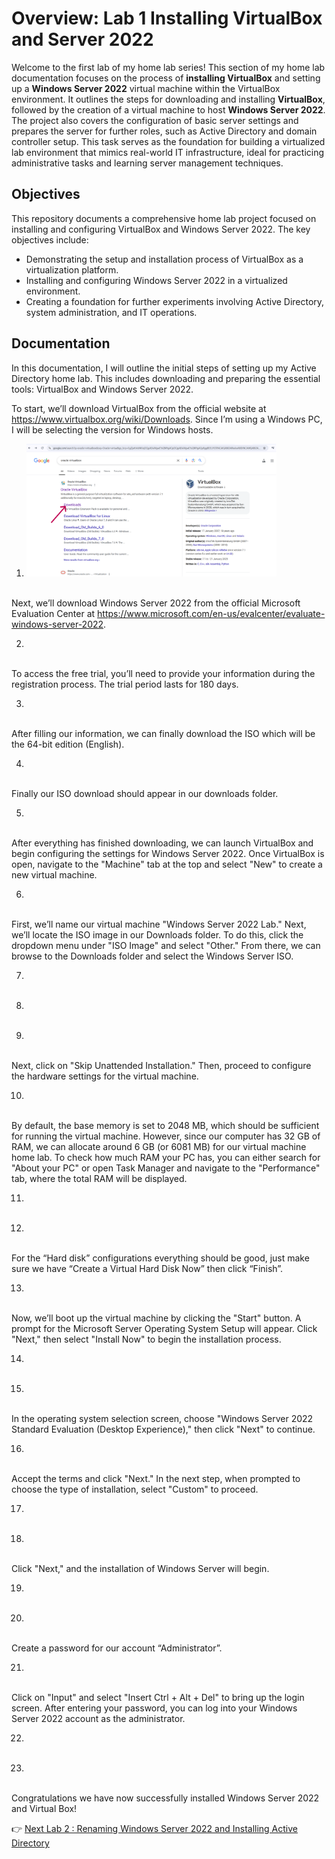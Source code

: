 <H1>Overview: Lab 1 Installing VirtualBox and Server 2022</H1>

Welcome to the first lab of my home lab series! This section of my home lab documentation focuses on the process of **installing VirtualBox** and setting up a **Windows Server 2022** virtual machine within the VirtualBox environment. It outlines the steps for downloading and installing **VirtualBox**, followed by the creation of a virtual machine to host **Windows Server 2022**. The project also covers the configuration of basic server settings and prepares the server for further roles, such as Active Directory and domain controller setup. This task serves as the foundation for building a virtualized lab environment that mimics real-world IT infrastructure, ideal for practicing administrative tasks and learning server management techniques.

<H2>Objectives</H2>

This repository documents a comprehensive home lab project focused on installing and configuring VirtualBox and Windows Server 2022. The key objectives include:

- Demonstrating the setup and installation process of VirtualBox as a virtualization platform.
- Installing and configuring Windows Server 2022 in a virtualized environment.
- Creating a foundation for further experiments involving Active Directory, system administration, and IT operations.



<H2>Documentation</H2>

In this documentation, I will outline the initial steps of setting up my Active Directory home lab. This includes downloading and preparing the essential tools: VirtualBox and Windows Server 2022.

To start, we’ll download VirtualBox from the official website at https://www.virtualbox.org/wiki/Downloads. Since I’m using a Windows PC, I will be selecting the version for Windows hosts.



1. <p align="left">
   <img src="https://github.com/Eunice-Kamore/Installing-VirtualBox-and-Windows-Server-2022/blob/9200c774c0a6c5e371306e49e2755f3be7c9a306/Files/Edited%20one.PNG" width="400px"/>
   <br />
   <br />

Next, we’ll download Windows Server 2022 from the official Microsoft Evaluation Center at https://www.microsoft.com/en-us/evalcenter/evaluate-windows-server-2022.

2. <p align="center">
   <br />
   <br />

To access the free trial, you’ll need to provide your information during the registration process. The trial period lasts for 180 days.

3. <p align="center">
   <br />
   <br />

After filling our information, we can finally download the ISO which will be the 64-bit edition (English). 

4. <p align="center">
   <br />
   <br />

Finally our ISO download should appear in our downloads folder. 

5. <p align="center">
   <br />
   <br />

After everything has finished downloading, we can launch VirtualBox and begin configuring the settings for Windows Server 2022. Once VirtualBox is open, navigate to the "Machine" tab at the top and select "New" to create a new virtual machine.

6. <p align="center">
   <br />
   <br />

First, we’ll name our virtual machine "Windows Server 2022 Lab." Next, we’ll locate the ISO image in our Downloads folder. To do this, click the dropdown menu under "ISO Image" and select "Other." From there, we can browse to the Downloads folder and select the Windows Server ISO.

7. <p align="center">
   <br />
   <br />

8. <p align="center">
   <br />
   <br />


9. <p align="center">
   <br />
   <br />

Next, click on "Skip Unattended Installation." Then, proceed to configure the hardware settings for the virtual machine.


10. <p align="center">
    <br />
    <br />

By default, the base memory is set to 2048 MB, which should be sufficient for running the virtual machine. However, since our computer has 32 GB of RAM, we can allocate around 6 GB (or 6081 MB) for our virtual machine home lab. To check how much RAM your PC has, you can either search for "About your PC" or open Task Manager and navigate to the "Performance" tab, where the total RAM will be displayed.

11. <p align="center">
    <br />
    <br />



12. <p align="center">
    <br />
    <br />

For the “Hard disk” configurations everything should be good, just make sure we have “Create a Virtual Hard Disk Now” then click “Finish”. 

13. <p align="center">
    <br />
    <br />

Now, we’ll boot up the virtual machine by clicking the "Start" button. A prompt for the Microsoft Server Operating System Setup will appear. Click "Next," then select "Install Now" to begin the installation process.

14. <p align="center">
    <br />
    <br />


15. <p align="center">
    <br />
    <br />

In the operating system selection screen, choose "Windows Server 2022 Standard Evaluation (Desktop Experience)," then click "Next" to continue.

16. <p align="center">
    <br />
    <br />

Accept the terms and click "Next." In the next step, when prompted to choose the type of installation, select "Custom" to proceed.

17. <p align="center">
    <br />
    <br />


18. <p align="center">
    <br />
    <br />

Click "Next," and the installation of Windows Server will begin.

19. <p align="center">
    <br />
    <br />

20. <p align="center">
    <br />
    <br />

Create a password for our account “Administrator”.

21. <p align="center">
    <br />
    <br />

Click on "Input" and select "Insert Ctrl + Alt + Del" to bring up the login screen. After entering your password, you can log into your Windows Server 2022 account as the administrator.

22. <p align="center">
    <br />
    <br />

23. <p align="center">
    <br />
    <br />


Congratulations we have now successfully installed Windows Server 2022 and Virtual Box!

 👉 [Next Lab 2 : Renaming Windows Server 2022 and Installing Active Directory](https://github.com/Simokid/Renaming-Server-2022-and-Installing-Active-Directory/tree/main)


















